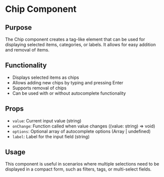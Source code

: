 # Chip Component

## Purpose
The Chip component creates a tag-like element that can be used for displaying selected items, categories, or labels. It allows for easy addition and removal of items.

## Functionality
- Displays selected items as chips
- Allows adding new chips by typing and pressing Enter
- Supports removal of chips
- Can be used with or without autocomplete functionality

## Props
- `value`: Current input value (string)
- `onChange`: Function called when value changes ((value: string) => void)
- `options`: Optional array of autocomplete options (Array<ComboBoxOption> | undefined)
- `label`: Label for the input field (string)

## Usage
This component is useful in scenarios where multiple selections need to be displayed in a compact form, such as filters, tags, or multi-select fields.